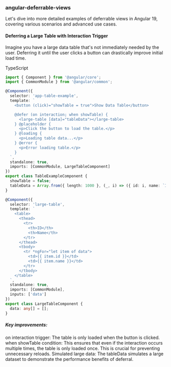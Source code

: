 ### angular-deferrable-views
Let's dive into more detailed examples of deferrable views in Angular 19, covering various scenarios and advanced use cases.

#### Deferring a Large Table with Interaction Trigger

Imagine you have a large data table that's not immediately needed by the user. Deferring it until the user clicks a button can drastically improve initial load time.

TypeScript
```typescript
import { Component } from '@angular/core';
import { CommonModule } from '@angular/common';

@Component({
  selector: 'app-table-example',
  template: `
    <button (click)="showTable = true">Show Data Table</button>

    @defer (on interaction; when showTable) {
      <large-table [data]="tableData"></large-table>
    } @placeholder {
      <p>Click the button to load the table.</p>
    } @loading {
      <p>Loading table data...</p>
    } @error {
      <p>Error loading table.</p>
    }
  `,
  standalone: true,
  imports: [CommonModule, LargeTableComponent]
})
export class TableExampleComponent {
  showTable = false;
  tableData = Array.from({ length: 1000 }, (_, i) => ({ id: i, name: `Item ${i}` })); // Simulate large data
}

@Component({
  selector: 'large-table',
  template: `
    <table>
      <thead>
        <tr>
          <th>ID</th>
          <th>Name</th>
        </tr>
      </thead>
      <tbody>
        <tr *ngFor="let item of data">
          <td>{{ item.id }}</td>
          <td>{{ item.name }}</td>
        </tr>
      </tbody>
    </table>
  `,
  standalone: true,
  imports: [CommonModule],
  inputs: ['data']
})
export class LargeTableComponent {
  data: any[] = [];
}
```
##### Key improvements:

on interaction trigger: The table is only loaded when the button is clicked.
when showTable condition: This ensures that even if the interaction occurs multiple times, the table is only loaded once. This is crucial for preventing unnecessary reloads.
Simulated large data: The tableData simulates a large dataset to demonstrate the performance benefits of deferral.
